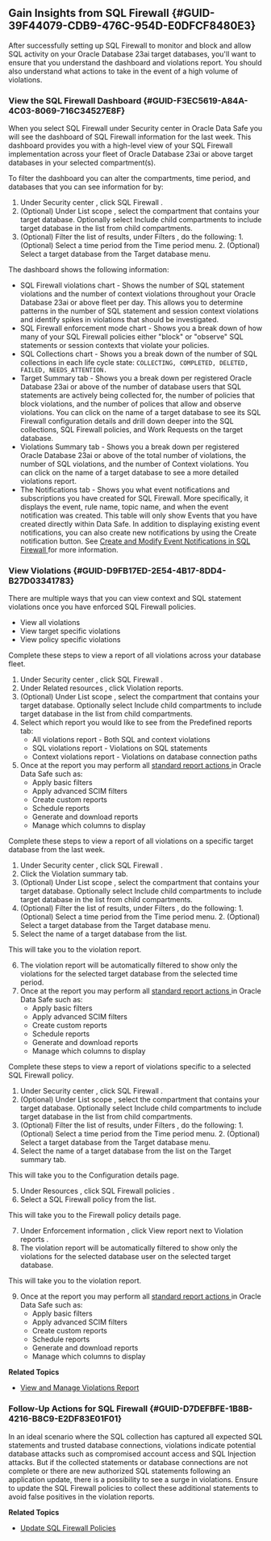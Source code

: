 ##  Gain Insights from SQL Firewall {#GUID-39F44079-CDB9-476C-954D-E0DFCF8480E3} 

After successfully setting up SQL Firewall to monitor and block and allow SQL activity on your Oracle Database 23ai target databases, you'll want to ensure that you understand the dashboard and violations report. You should also understand what actions to take in the event of a high volume of violations. 

###  View the SQL Firewall Dashboard {#GUID-F3EC5619-A84A-4C03-8069-716C34527E8F} 

When you select  SQL Firewall  under  Security center  in Oracle Data Safe you will see the dashboard of SQL Firewall information for the last week. This dashboard provides you with a high-level view of your SQL Firewall implementation across your fleet of Oracle Database 23ai or above target databases in your selected compartment(s). 

To filter the dashboard you can alter the compartments, time period, and databases that you can see information for by: 

  1. Under  Security center  , click  SQL Firewall  . 
  2. (Optional) Under  List scope  , select the compartment that contains your target database. Optionally select  Include child compartments  to include target database in the list from child compartments. 
  3. (Optional) Filter the list of results, under  Filters  , do the following: 
    1. (Optional) Select a time period from the  Time period  menu. 
    2. (Optional) Select a target database from the  Target database  menu. 



The dashboard shows the following information: 

  * SQL Firewall violations  chart - Shows the number of SQL statement violations and the number of context violations throughout your Oracle Database 23ai or above fleet per day. This allows you to determine patterns in the number of SQL statement and session context violations and identify spikes in violations that should be investigated. 
  * SQL Firewall enforcement mode  chart - Shows you a break down of how many of your SQL Firewall policies either "block" or "observe" SQL statements or session contexts that violate your policies. 
  * SQL Collections  chart - Shows you a break down of the number of SQL collections in each life cycle state: ` COLLECTING, COMPLETED, DELETED, FAILED, NEEDS_ATTENTION. `
  * Target Summary  tab - Shows you a break down per registered Oracle Database 23ai or above of the number of database users that SQL statements are actively being collected for, the number of policies that block violations, and the number of polices that allow and observe violations. You can click on the name of a target database to see its SQL Firewall configuration details and drill down deeper into the SQL collections, SQL Firewall policies, and Work Requests on the target database. 
  * Violations Summary  tab - Shows you a break down per registered Oracle Database 23ai or above of the total number of violations, the number of SQL violations, and the number of Context violations. You can click on the name of a target database to see a more detailed violations report. 
  * The  Notifications  tab - Shows you what event notifications and subscriptions you have created for SQL Firewall. More specifically, it displays the event, rule name, topic name, and when the event notification was created. This table will only show Events that you have created directly within Data Safe. In addition to displaying existing event notifications, you can also create new notifications by using the Create notification button. See [ Create and Modify Event Notifications in SQL Firewall ](create-and-modify-event-notifications-sql-firewall.md#GUID-2BF3D79B-3BCA-446D-97E1-D41D5CD4D83B) for more information. 



###  View Violations {#GUID-D9FB17ED-2E54-4B17-8DD4-B27D03341783} 

There are multiple ways that you can view context and SQL statement violations once you have enforced SQL Firewall policies. 

  * View all violations 
  * View target specific violations 
  * View policy specific violations 



Complete these steps to view a report of all violations across your database fleet. 

  1. Under  Security center  , click  SQL Firewall  . 
  2. Under  Related resources  , click  Violation reports. 
  3. (Optional) Under  List scope  , select the compartment that contains your target database. Optionally select  Include child compartments  to include target database in the list from child compartments. 
  4. Select which report you would like to see from the  Predefined reports  tab: 
     * All violations report - Both SQL and context violations 
     * SQL violations report - Violations on SQL statements 
     * Context violations report - Violations on database connection paths 
  5. Once at the report you may perform all [ standard report actions ](https://docs.oracle.com/pls/topic/lookup?ctx=en/cloud/paas/data-safe&id=UDSCS-GUID-530B9F4B-5271-4A6A-B1C6-ECC6465896F5) in Oracle Data Safe such as: 
     * Apply basic filters 
     * Apply advanced SCIM filters 
     * Create custom reports 
     * Schedule reports 
     * Generate and download reports 
     * Manage which columns to display 



Complete these steps to view a report of all violations on a specific target database from the last week. 

  1. Under  Security center  , click  SQL Firewall  . 
  2. Click the  Violation summary  tab. 
  3. (Optional) Under  List scope  , select the compartment that contains your target database. Optionally select  Include child compartments  to include target database in the list from child compartments. 
  4. (Optional) Filter the list of results, under  Filters  , do the following: 
    1. (Optional) Select a time period from the  Time period  menu. 
    2. (Optional) Select a target database from the  Target database  menu. 
  5. Select the name of a target database from the list. 

This will take you to the violation report. 

  6. The violation report will be automatically filtered to show only the violations for the selected target database from the selected time period. 
  7. Once at the report you may perform all [ standard report actions ](https://docs.oracle.com/pls/topic/lookup?ctx=en/cloud/paas/data-safe&id=UDSCS-GUID-530B9F4B-5271-4A6A-B1C6-ECC6465896F5) in Oracle Data Safe such as: 
     * Apply basic filters 
     * Apply advanced SCIM filters 
     * Create custom reports 
     * Schedule reports 
     * Generate and download reports 
     * Manage which columns to display 



Complete these steps to view a report of violations specific to a selected SQL Firewall policy. 

  1. Under  Security center  , click  SQL Firewall  . 
  2. (Optional) Under  List scope  , select the compartment that contains your target database. Optionally select  Include child compartments  to include target database in the list from child compartments. 
  3. (Optional) Filter the list of results, under  Filters  , do the following: 
    1. (Optional) Select a time period from the  Time period  menu. 
    2. (Optional) Select a target database from the  Target database  menu. 
  4. Select the name of a target database from the list on the  Target summary  tab. 

This will take you to the Configuration details page. 

  5. Under  Resources  , click  SQL Firewall policies  . 
  6. Select a SQL Firewall policy from the list. 

This will take you to the Firewall policy details page. 

  7. Under  Enforcement information  , click  View report  next to  Violation reports  . 
  8. The violation report will be automatically filtered to show only the violations for the selected database user on the selected target database. 

This will take you to the violation report. 

  9. Once at the report you may perform all [ standard report actions ](https://docs.oracle.com/pls/topic/lookup?ctx=en/cloud/paas/data-safe&id=UDSCS-GUID-530B9F4B-5271-4A6A-B1C6-ECC6465896F5) in Oracle Data Safe such as: 
     * Apply basic filters 
     * Apply advanced SCIM filters 
     * Create custom reports 
     * Schedule reports 
     * Generate and download reports 
     * Manage which columns to display 



**Related Topics**

  * [ View and Manage Violations Report ](view-and-manage-violations-report.md#GUID-530B9F4B-5271-4A6A-B1C6-ECC6465896F5)



###  Follow-Up Actions for SQL Firewall {#GUID-D7DEFBFE-1B8B-4216-B8C9-E2DF83E01F01} 

In an ideal scenario where the SQL collection has captured all expected SQL statements and trusted database connections, violations indicate potential database attacks such as compromised account access and SQL Injection attacks. But if the collected statements or database connections are not complete or there are new authorized SQL statements following an application update, there is a possibility to see a surge in violations. Ensure to update the SQL Firewall policies to collect these additional statements to avoid false positives in the violation reports. 

**Related Topics**

  * [ Update SQL Firewall Policies ](manage-sql-firewall.md#GUID-EAEF3A85-9E02-4F17-8039-42F2B91ABFD7)


